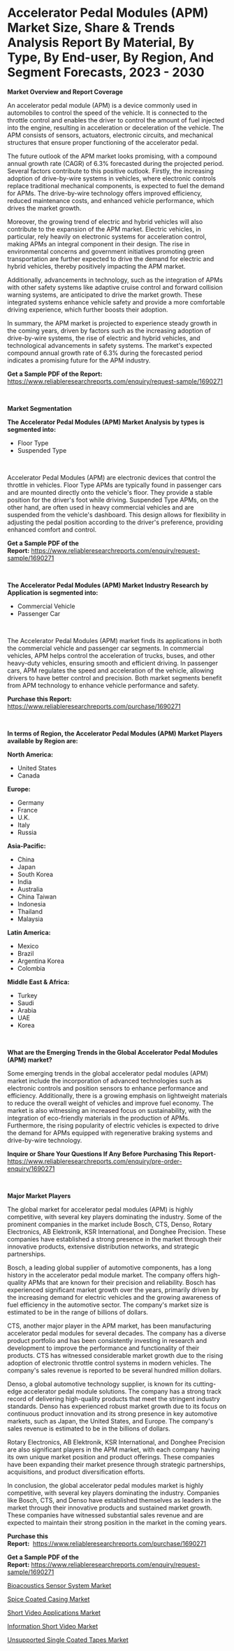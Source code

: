 <p><h1>Accelerator Pedal Modules (APM) Market Size, Share & Trends Analysis Report By Material, By Type, By End-user, By Region, And Segment Forecasts, 2023 - 2030</h1></p><p><strong>Market Overview and Report Coverage</strong></p>
<p><p>An accelerator pedal module (APM) is a device commonly used in automobiles to control the speed of the vehicle. It is connected to the throttle control and enables the driver to control the amount of fuel injected into the engine, resulting in acceleration or deceleration of the vehicle. The APM consists of sensors, actuators, electronic circuits, and mechanical structures that ensure proper functioning of the accelerator pedal.</p><p>The future outlook of the APM market looks promising, with a compound annual growth rate (CAGR) of 6.3% forecasted during the projected period. Several factors contribute to this positive outlook. Firstly, the increasing adoption of drive-by-wire systems in vehicles, where electronic controls replace traditional mechanical components, is expected to fuel the demand for APMs. The drive-by-wire technology offers improved efficiency, reduced maintenance costs, and enhanced vehicle performance, which drives the market growth.</p><p>Moreover, the growing trend of electric and hybrid vehicles will also contribute to the expansion of the APM market. Electric vehicles, in particular, rely heavily on electronic systems for acceleration control, making APMs an integral component in their design. The rise in environmental concerns and government initiatives promoting green transportation are further expected to drive the demand for electric and hybrid vehicles, thereby positively impacting the APM market.</p><p>Additionally, advancements in technology, such as the integration of APMs with other safety systems like adaptive cruise control and forward collision warning systems, are anticipated to drive the market growth. These integrated systems enhance vehicle safety and provide a more comfortable driving experience, which further boosts their adoption.</p><p>In summary, the APM market is projected to experience steady growth in the coming years, driven by factors such as the increasing adoption of drive-by-wire systems, the rise of electric and hybrid vehicles, and technological advancements in safety systems. The market's expected compound annual growth rate of 6.3% during the forecasted period indicates a promising future for the APM industry.</p></p>
<p><strong>Get a Sample PDF of the Report:</strong> <a href="https://www.reliableresearchreports.com/enquiry/request-sample/1690271">https://www.reliableresearchreports.com/enquiry/request-sample/1690271</a></p>
<p>&nbsp;</p>
<p><strong>Market Segmentation</strong></p>
<p><strong>The Accelerator Pedal Modules (APM) Market Analysis by types is segmented into:</strong></p>
<p><ul><li>Floor Type</li><li>Suspended Type</li></ul></p>
<p>&nbsp;</p>
<p><p>Accelerator Pedal Modules (APM) are electronic devices that control the throttle in vehicles. Floor Type APMs are typically found in passenger cars and are mounted directly onto the vehicle's floor. They provide a stable position for the driver's foot while driving. Suspended Type APMs, on the other hand, are often used in heavy commercial vehicles and are suspended from the vehicle's dashboard. This design allows for flexibility in adjusting the pedal position according to the driver's preference, providing enhanced comfort and control.</p></p>
<p><strong>Get a Sample PDF of the Report:</strong>&nbsp;<a href="https://www.reliableresearchreports.com/enquiry/request-sample/1690271">https://www.reliableresearchreports.com/enquiry/request-sample/1690271</a></p>
<p>&nbsp;</p>
<p><strong>The Accelerator Pedal Modules (APM) Market Industry Research by Application is segmented into:</strong></p>
<p><ul><li>Commercial Vehicle</li><li>Passenger Car</li></ul></p>
<p>&nbsp;</p>
<p><p>The Accelerator Pedal Modules (APM) market finds its applications in both the commercial vehicle and passenger car segments. In commercial vehicles, APM helps control the acceleration of trucks, buses, and other heavy-duty vehicles, ensuring smooth and efficient driving. In passenger cars, APM regulates the speed and acceleration of the vehicle, allowing drivers to have better control and precision. Both market segments benefit from APM technology to enhance vehicle performance and safety.</p></p>
<p><strong>Purchase this Report:</strong>&nbsp; <a href="https://www.reliableresearchreports.com/purchase/1690271">https://www.reliableresearchreports.com/purchase/1690271</a></p>
<p>&nbsp;</p>
<p><strong>In terms of Region, the Accelerator Pedal Modules (APM) Market Players available by Region are:</strong></p>
<p>
    <p> <strong> North America: </strong>
        <ul>
            <li>United States</li>
            <li>Canada</li>
        </ul>
        </p> 
    <p> <strong> Europe: </strong>
        <ul>
            <li>Germany</li>
            <li>France</li>
            <li>U.K.</li>
            <li>Italy</li>
            <li>Russia</li>
        </ul>
        </p> 
    <p> <strong> Asia-Pacific: </strong>
        <ul>
            <li>China</li>
            <li>Japan</li>
            <li>South Korea</li>
            <li>India</li>
            <li>Australia</li>
            <li>China Taiwan</li>
            <li>Indonesia</li>
            <li>Thailand</li>
            <li>Malaysia</li>
        </ul>
        </p> 
    <p> <strong> Latin America: </strong>
        <ul>
            <li>Mexico</li>
            <li>Brazil</li>
            <li>Argentina Korea</li>
            <li>Colombia</li>
        </ul>
        </p> 
    <p> <strong> Middle East & Africa: </strong>
        <ul>
            <li>Turkey</li>
            <li>Saudi</li>
            <li>Arabia</li>
            <li>UAE</li>
            <li>Korea</li>
        </ul>
    </p>
    </p>
<p>&nbsp;</p>
<p><strong>What are the Emerging Trends in the Global Accelerator Pedal Modules (APM) market?</strong></p>
<p><p>Some emerging trends in the global accelerator pedal modules (APM) market include the incorporation of advanced technologies such as electronic controls and position sensors to enhance performance and efficiency. Additionally, there is a growing emphasis on lightweight materials to reduce the overall weight of vehicles and improve fuel economy. The market is also witnessing an increased focus on sustainability, with the integration of eco-friendly materials in the production of APMs. Furthermore, the rising popularity of electric vehicles is expected to drive the demand for APMs equipped with regenerative braking systems and drive-by-wire technology.</p></p>
<p><strong>Inquire or Share Your Questions If Any Before Purchasing This Report</strong>- <a href="https://www.reliableresearchreports.com/enquiry/pre-order-enquiry/1690271">https://www.reliableresearchreports.com/enquiry/pre-order-enquiry/1690271</a></p>
<p>&nbsp;</p>
<p><strong>Major Market Players</strong></p>
<p><p>The global market for accelerator pedal modules (APM) is highly competitive, with several key players dominating the industry. Some of the prominent companies in the market include Bosch, CTS, Denso, Rotary Electronics, AB Elektronik, KSR International, and Donghee Precision. These companies have established a strong presence in the market through their innovative products, extensive distribution networks, and strategic partnerships.</p><p>Bosch, a leading global supplier of automotive components, has a long history in the accelerator pedal module market. The company offers high-quality APMs that are known for their precision and reliability. Bosch has experienced significant market growth over the years, primarily driven by the increasing demand for electric vehicles and the growing awareness of fuel efficiency in the automotive sector. The company's market size is estimated to be in the range of billions of dollars.</p><p>CTS, another major player in the APM market, has been manufacturing accelerator pedal modules for several decades. The company has a diverse product portfolio and has been consistently investing in research and development to improve the performance and functionality of their products. CTS has witnessed considerable market growth due to the rising adoption of electronic throttle control systems in modern vehicles. The company's sales revenue is reported to be several hundred million dollars.</p><p>Denso, a global automotive technology supplier, is known for its cutting-edge accelerator pedal module solutions. The company has a strong track record of delivering high-quality products that meet the stringent industry standards. Denso has experienced robust market growth due to its focus on continuous product innovation and its strong presence in key automotive markets, such as Japan, the United States, and Europe. The company's sales revenue is estimated to be in the billions of dollars.</p><p>Rotary Electronics, AB Elektronik, KSR International, and Donghee Precision are also significant players in the APM market, with each company having its own unique market position and product offerings. These companies have been expanding their market presence through strategic partnerships, acquisitions, and product diversification efforts.</p><p>In conclusion, the global accelerator pedal modules market is highly competitive, with several key players dominating the industry. Companies like Bosch, CTS, and Denso have established themselves as leaders in the market through their innovative products and sustained market growth. These companies have witnessed substantial sales revenue and are expected to maintain their strong position in the market in the coming years.</p></p>
<p><strong>Purchase this Report:</strong>&nbsp;&nbsp;<a href="https://www.reliableresearchreports.com/purchase/1690271">https://www.reliableresearchreports.com/purchase/1690271</a></p>
<p></p>
<p><strong>Get a Sample PDF of the Report:</strong>&nbsp;<a href="https://www.reliableresearchreports.com/enquiry/request-sample/1690271">https://www.reliableresearchreports.com/enquiry/request-sample/1690271</a></p>
<p><p><a href="https://www.linkedin.com/pulse/bioacoustics-sensor-system-market-research-oevrf/">Bioacoustics Sensor System Market</a></p><p><a href="https://www.linkedin.com/pulse/spice-coated-casing-market-insights-players-forecast-sb4yf/">Spice Coated Casing Market</a></p><p><a href="https://medium.com/@theomorar2000/short-video-applications-market-research-report-its-history-and-forecast-2023-to-2030-4623167b5e1e">Short Video Applications Market</a></p><p><a href="https://medium.com/@tonikuhic/decoding-information-short-video-market-metrics-market-share-trends-and-growth-patterns-093d310cf206">Information Short Video Market</a></p><p><a href="https://www.linkedin.com/pulse/decoding-unsupported-single-coated-tapes-market-deep-dive-8c2rf/">Unsupported Single Coated Tapes Market</a></p></p>